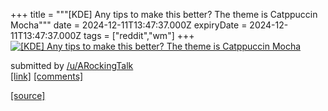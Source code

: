 +++
title = """[KDE] Any tips to make this better? The theme is Catppuccin Mocha"""
date = 2024-12-11T13:47:37.000Z
expiryDate = 2024-12-11T13:47:37.000Z
tags = ["reddit","wm"]
+++
[![[KDE] Any tips to make this better? The theme is Catppuccin Mocha](https://preview.redd.it/lwghyfbt486e1.png?width=640&crop=smart&auto=webp&s=ff28d628386f3d3d772a2330fee1f0803dd9601d "[KDE] Any tips to make this better? The theme is Catppuccin Mocha")](https://www.reddit.com/r/unixporn/comments/1hbttsp/kde_any_tips_to_make_this_better_the_theme_is/)

submitted by [/u/ARockingTalk](https://www.reddit.com/user/ARockingTalk)  
[\[link\]](https://i.redd.it/lwghyfbt486e1.png) [\[comments\]](https://www.reddit.com/r/unixporn/comments/1hbttsp/kde_any_tips_to_make_this_better_the_theme_is/)

[[source]](https://www.reddit.com/r/unixporn/comments/1hbttsp/kde_any_tips_to_make_this_better_the_theme_is/)
